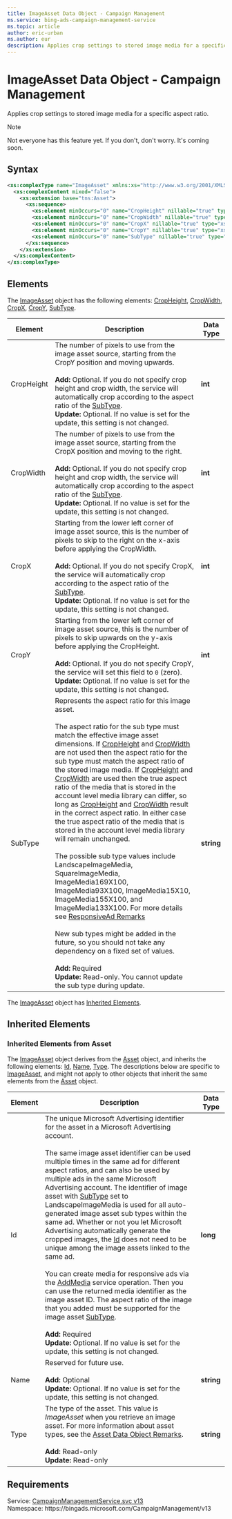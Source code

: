 ```yaml
---
title: ImageAsset Data Object - Campaign Management
ms.service: bing-ads-campaign-management-service
ms.topic: article
author: eric-urban
ms.author: eur
description: Applies crop settings to stored image media for a specific aspect ratio.
---
```

# ImageAsset Data Object - Campaign Management
Applies crop settings to stored image media for a specific aspect ratio. 

> [!NOTE]
> Not everyone has this feature yet. If you don't, don't worry. It's coming soon. 

## Syntax
```xml
<xs:complexType name="ImageAsset" xmlns:xs="http://www.w3.org/2001/XMLSchema">
  <xs:complexContent mixed="false">
    <xs:extension base="tns:Asset">
      <xs:sequence>
        <xs:element minOccurs="0" name="CropHeight" nillable="true" type="xs:int" />
        <xs:element minOccurs="0" name="CropWidth" nillable="true" type="xs:int" />
        <xs:element minOccurs="0" name="CropX" nillable="true" type="xs:int" />
        <xs:element minOccurs="0" name="CropY" nillable="true" type="xs:int" />
        <xs:element minOccurs="0" name="SubType" nillable="true" type="xs:string" />
      </xs:sequence>
    </xs:extension>
  </xs:complexContent>
</xs:complexType>
```

## <a name="elements"></a>Elements

The [ImageAsset](imageasset.md) object has the following elements: [CropHeight](#cropheight), [CropWidth](#cropwidth), [CropX](#cropx), [CropY](#cropy), [SubType](#subtype).

|Element|Description|Data Type|
|-----------|---------------|-------------|
|<a name="cropheight"></a>CropHeight|The number of pixels to use from the image asset source, starting from the CropY position and moving upwards.<br/><br/>**Add:** Optional. If you do not specify crop height and crop width, the service will automatically crop according to the aspect ratio of the [SubType](#subtype).<br/>**Update:** Optional. If no value is set for the update, this setting is not changed.|**int**|
|<a name="cropwidth"></a>CropWidth|The number of pixels to use from the image asset source, starting from the CropX position and moving to the right.<br/><br/>**Add:** Optional. If you do not specify crop height and crop width, the service will automatically crop according to the aspect ratio of the [SubType](#subtype).<br/>**Update:** Optional. If no value is set for the update, this setting is not changed.|**int**|
|<a name="cropx"></a>CropX|Starting from the lower left corner of image asset source, this is the number of pixels to skip to the right on the x-axis before applying the CropWidth.<br/><br/>**Add:** Optional. If you do not specify CropX, the service will automatically crop according to the aspect ratio of the [SubType](#subtype).<br/>**Update:** Optional. If no value is set for the update, this setting is not changed.|**int**|
|<a name="cropy"></a>CropY|Starting from the lower left corner of image asset source, this is the number of pixels to skip upwards on the y-axis before applying the CropHeight.<br/><br/>**Add:** Optional. If you do not specify CropY, the service will set this field to `0` (zero).<br/>**Update:** Optional. If no value is set for the update, this setting is not changed.|**int**|
|<a name="subtype"></a>SubType|Represents the aspect ratio for this image asset.<br/><br/>The aspect ratio for the sub type must match the effective image asset dimensions. If [CropHeight](#cropheight) and [CropWidth](#cropwidth) are not used then the aspect ratio for the sub type must match the aspect ratio of the stored image media. If [CropHeight](#cropheight) and [CropWidth](#cropwidth) are used then the true aspect ratio of the media that is stored in the account level media library can differ, so long as [CropHeight](#cropheight) and [CropWidth](#cropwidth) result in the correct aspect ratio. In either case the true aspect ratio of the media that is stored in the account level media library will remain unchanged.<br/><br/>The possible sub type values include LandscapeImageMedia, SquareImageMedia, ImageMedia169X100, ImageMedia93X100, ImageMedia15X10, ImageMedia155X100, and ImageMedia133X100. For more details see [ResponsiveAd Remarks](responsivead.md#remarks)<br/><br/>New sub types might be added in the future, so you should not take any dependency on a fixed set of values.<br/><br/>**Add:** Required<br/>**Update:** Read-only. You cannot update the sub type during update.|**string**|

The [ImageAsset](imageasset.md) object has [Inherited Elements](#inheritedelements).

## <a name="inheritedelements"></a>Inherited Elements

### <a name="inheritedelementsasset"></a>Inherited Elements from Asset
The [ImageAsset](imageasset.md) object derives from the [Asset](asset.md) object, and inherits the following elements: [Id](#id), [Name](#name), [Type](#type). The descriptions below are specific to [ImageAsset](imageasset.md), and might not apply to other objects that inherit the same elements from the [Asset](asset.md) object.  

|Element|Description|Data Type|
|-----------|---------------|-------------|
|<a name="id"></a>Id|The unique Microsoft Advertising identifier for the asset in a Microsoft Advertising account.<br/><br/>The same image asset identifier can be used multiple times in the same ad for different aspect ratios, and can also be used by multiple ads in the same Microsoft Advertising account. The identifier of image asset with [SubType](#subtype) set to LandscapeImageMedia is used for all auto-generated image asset sub types within the same ad. Whether or not you let Microsoft Advertising automatically generate the cropped images, the [Id](imageasset.md#id) does not need to be unique among the image assets linked to the same ad.<br/><br/>You can create media for responsive ads via the [AddMedia](addmedia.md) service operation. Then you can use the returned media identifier as the image asset ID. The aspect ratio of the image that you added must be supported for the image asset [SubType](#subtype).<br/><br/>**Add:** Required<br/>**Update:** Optional. If no value is set for the update, this setting is not changed.|**long**|
|<a name="name"></a>Name|Reserved for future use.<br/><br/>**Add:** Optional<br/>**Update:** Optional. If no value is set for the update, this setting is not changed.|**string**|
|<a name="type"></a>Type|The type of the asset. This value is *ImageAsset* when you retrieve an image asset. For more information about asset types, see the [Asset Data Object Remarks](asset.md#remarks).<br/><br/>**Add:** Read-only<br/>**Update:** Read-only|**string**|

## Requirements
Service: [CampaignManagementService.svc v13](https://campaign.api.bingads.microsoft.com/Api/Advertiser/CampaignManagement/v13/CampaignManagementService.svc)  
Namespace: https\://bingads.microsoft.com/CampaignManagement/v13  

